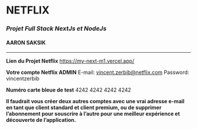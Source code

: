 # NETFLIX
### *Projet Full Stack NextJs et NodeJs*
#### AARON SAKSIK
__ __

__Lien du Projet Netflix__
https://my-next-m1.vercel.app/

__Votre compte Netflix ADMIN__
E-mail: vincent.zerbib@netflix.com 
Password: vincentzerbib

__Numéro carte bleue de test__
4242 4242 4242 4242

__Il faudrait vous créer deux autres comptes avec une vrai adresse e-mail en tant que client standard et client premium, ou de supprimer l’abonnement pour souscrire à l’autre pour une meilleur expérience et découverte de l’application.__